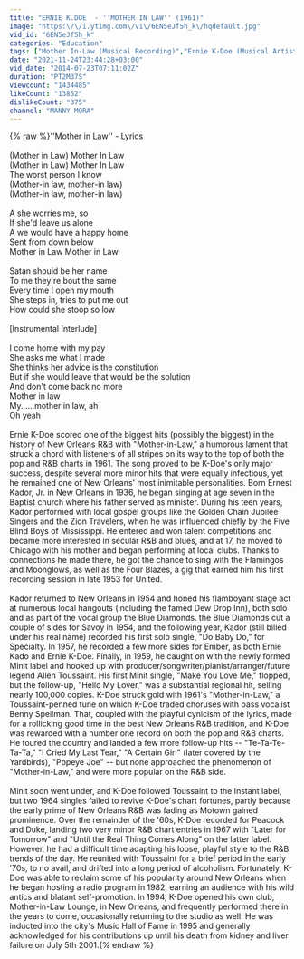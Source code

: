 ```yaml
---
title: "ERNIE K.DOE  - ''MOTHER IN LAW'' (1961)"
image: "https:\/\/i.ytimg.com\/vi\/6EN5eJf5h_k\/hqdefault.jpg"
vid_id: "6EN5eJf5h_k"
categories: "Education"
tags: ["Mother In-Law (Musical Recording)","Ernie K-Doe (Musical Artist)","(1961)"]
date: "2021-11-24T23:44:28+03:00"
vid_date: "2014-07-23T07:11:02Z"
duration: "PT2M37S"
viewcount: "1434485"
likeCount: "13852"
dislikeCount: "375"
channel: "MANNY MORA"
---
```

{% raw %}''Mother in Law'' - Lyrics<br /><br />(Mother in Law) Mother In Law<br />(Mother in Law) Mother In Law<br />The worst person I know<br />(Mother-in law, mother-in law)<br />(Mother-in law, mother-in law)<br /><br />A she worries me, so<br />If she'd leave us alone<br />A we would have a happy home<br />Sent from down below<br />Mother in Law Mother in Law<br /><br />Satan should be her name<br />To me they're bout the same<br />Every time I open my mouth<br />She steps in, tries to put me out<br />How could she stoop so low<br /><br />[Instrumental Interlude]<br /><br />I come home with my pay<br />She asks me what I made<br />She thinks her advice is the constitution<br />But if she would leave that would be the solution<br />And don't come back no more<br />Mother in law<br />My......mother in law, ah<br />Oh yeah<br /><br />Ernie K-Doe scored one of the biggest hits (possibly the biggest) in the history of New Orleans R&amp;B with &quot;Mother-in-Law,&quot; a humorous lament that struck a chord with listeners of all stripes on its way to the top of both the pop and R&amp;B charts in 1961. The song proved to be K-Doe's only major success, despite several more minor hits that were equally infectious, yet he remained one of New Orleans' most inimitable personalities. Born Ernest Kador, Jr. in New Orleans in 1936, he began singing at age seven in the Baptist church where his father served as minister. During his teen years, Kador performed with local gospel groups like the Golden Chain Jubilee Singers and the Zion Travelers, when he was influenced chiefly by the Five Blind Boys of Mississippi. He entered and won talent competitions and became more interested in secular R&amp;B and blues, and at 17, he moved to Chicago with his mother and began performing at local clubs. Thanks to connections he made there, he got the chance to sing with the Flamingos and Moonglows, as well as the Four Blazes, a gig that earned him his first recording session in late 1953 for United.<br /><br />Kador returned to New Orleans in 1954 and honed his flamboyant stage act at numerous local hangouts (including the famed Dew Drop Inn), both solo and as part of the vocal group the Blue Diamonds. the Blue Diamonds cut a couple of sides for Savoy in 1954, and the following year, Kador (still billed under his real name) recorded his first solo single, &quot;Do Baby Do,&quot; for Specialty. In 1957, he recorded a few more sides for Ember, as both Ernie Kado and Ernie K-Doe. Finally, in 1959, he caught on with the newly formed Minit label and hooked up with producer/songwriter/pianist/arranger/future legend Allen Toussaint. His first Minit single, &quot;Make You Love Me,&quot; flopped, but the follow-up, &quot;Hello My Lover,&quot; was a substantial regional hit, selling nearly 100,000 copies. K-Doe struck gold with 1961's &quot;Mother-in-Law,&quot; a Toussaint-penned tune on which K-Doe traded choruses with bass vocalist Benny Spellman. That, coupled with the playful cynicism of the lyrics, made for a rollicking good time in the best New Orleans R&amp;B tradition, and K-Doe was rewarded with a number one record on both the pop and R&amp;B charts. He toured the country and landed a few more follow-up hits -- &quot;Te-Ta-Te-Ta-Ta,&quot; &quot;I Cried My Last Tear,&quot; &quot;A Certain Girl&quot; (later covered by the Yardbirds), &quot;Popeye Joe&quot; -- but none approached the phenomenon of &quot;Mother-in-Law,&quot; and were more popular on the R&amp;B side.<br /><br />Minit soon went under, and K-Doe followed Toussaint to the Instant label, but two 1964 singles failed to revive K-Doe's chart fortunes, partly because the early prime of New Orleans R&amp;B was fading as Motown gained prominence. Over the remainder of the '60s, K-Doe recorded for Peacock and Duke, landing two very minor R&amp;B chart entries in 1967 with &quot;Later for Tomorrow&quot; and &quot;Until the Real Thing Comes Along&quot; on the latter label. However, he had a difficult time adapting his loose, playful style to the R&amp;B trends of the day. He reunited with Toussaint for a brief period in the early '70s, to no avail, and drifted into a long period of alcoholism. Fortunately, K-Doe was able to reclaim some of his popularity around New Orleans when he began hosting a radio program in 1982, earning an audience with his wild antics and blatant self-promotion. In 1994, K-Doe opened his own club, Mother-in-Law Lounge, in New Orleans, and frequently performed there in the years to come, occasionally returning to the studio as well. He was inducted into the city's Music Hall of Fame in 1995 and generally acknowledged for his contributions up until his death from kidney and liver failure on July 5th 2001.{% endraw %}
